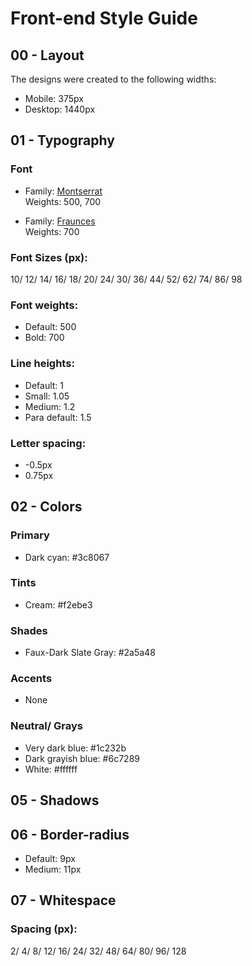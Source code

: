 # Front-end Style Guide

## 00 - Layout

The designs were created to the following widths:

- Mobile: 375px
- Desktop: 1440px

## 01 - Typography

### Font

- Family: [Montserrat](https://fonts.google.com/specimen/Montserrat) \
  Weights: 500, 700

- Family: [Fraunces](https://fonts.google.com/specimen/Fraunces) \
  Weights: 700

### Font Sizes (px):

10/ 12/ 14/ 16/ 18/ 20/ 24/ 30/ 36/ 44/ 52/ 62/ 74/ 86/ 98

### Font weights:

- Default: 500
- Bold: 700

### Line heights:

- Default: 1
- Small: 1.05
- Medium: 1.2
- Para default: 1.5

### Letter spacing:

- -0.5px
- 0.75px

## 02 - Colors

### Primary

- Dark cyan: #3c8067

### Tints

- Cream: #f2ebe3

### Shades

- Faux-Dark Slate Gray: #2a5a48

### Accents

- None

### Neutral/ Grays

- Very dark blue: #1c232b
- Dark grayish blue: #6c7289
- White: #ffffff

## 05 - Shadows

## 06 - Border-radius

- Default: 9px
- Medium: 11px

## 07 - Whitespace

### Spacing (px):

2/ 4/ 8/ 12/ 16/ 24/ 32/ 48/ 64/ 80/ 96/ 128
